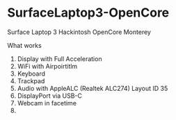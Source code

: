 # SurfaceLaptop3-OpenCore
Surface Laptop 3 Hackintosh OpenCore Monterey



What works

1. Display with Full Acceleration
2. WiFi with Airpoirtitlm
3. Keyboard
4. Trackpad
5. Audio with AppleALC (Realtek	ALC274) Layout ID 35
6. DisplayPort via USB-C
7. Webcam in facetime
8. 
